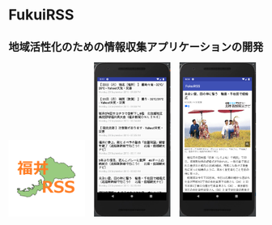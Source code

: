 # FukuiRSS  
## 地域活性化のための情報収集アプリケーションの開発  
  
<img src="./screenshots/fukui.png" alt="アイコン" width="30%" height="30%" title="アイコン">　
<img src="./screenshots/fukuiRSS.PNG" width="30%" height="30%" alt="リストビュー" title="リストビュー">　
<img src="./screenshots/fukuiRSS1.PNG" width="30%" height="30%" alt="Webブラウザ" title="Webブラウザ">　　
